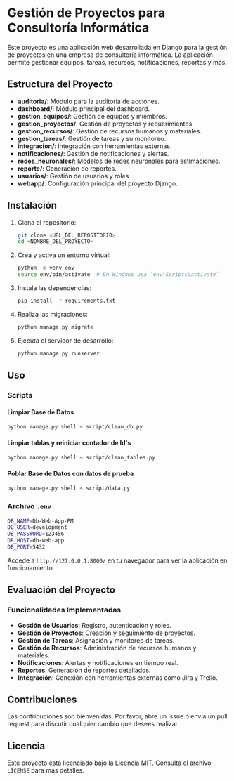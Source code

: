# Gestión de Proyectos para Consultoría Informática

Este proyecto es una aplicación web desarrollada en Django para la gestión de proyectos en una empresa de consultoría informática. La aplicación permite gestionar equipos, tareas, recursos, notificaciones, reportes y más.

## Estructura del Proyecto

- **auditoria/**: Módulo para la auditoría de acciones.
- **dashboard/**: Módulo principal del dashboard.
- **gestion_equipos/**: Gestión de equipos y miembros.
- **gestion_proyectos/**: Gestión de proyectos y requerimientos.
- **gestion_recursos/**: Gestión de recursos humanos y materiales.
- **gestion_tareas/**: Gestión de tareas y su monitoreo.
- **integracion/**: Integración con herramientas externas.
- **notificaciones/**: Gestión de notificaciones y alertas.
- **redes_neuronales/**: Modelos de redes neuronales para estimaciones.
- **reporte/**: Generación de reportes.
- **usuarios/**: Gestión de usuarios y roles.
- **webapp/**: Configuración principal del proyecto Django.

## Instalación

1. Clona el repositorio:

    ```sh
    git clone <URL_DEL_REPOSITORIO>
    cd <NOMBRE_DEL_PROYECTO>
    ```

2. Crea y activa un entorno virtual:

    ```sh
    python -m venv env
    source env/bin/activate  # En Windows usa `env\Scripts\activate`
    ```

3. Instala las dependencias:

    ```sh
    pip install -r requirements.txt
    ```

4. Realiza las migraciones:

    ```sh
    python manage.py migrate
    ```

5. Ejecuta el servidor de desarrollo:

    ```sh
    python manage.py runserver
    ```

## Uso

### Scripts

#### Limpiar Base de Datos

``` sh
python manage.py shell < script/clean_db.py     
```

#### Limpiar tablas y reiniciar contador de Id's

``` sh
python manage.py shell < script/clean_tables.py   
```

#### Poblar Base de Datos con datos de prueba

``` sh
python manage.py shell < script/data.py  
```

### Archivo `.env`

```sh
DB_NAME=Db-Web-App-PM
DB_USER=development
DB_PASSWORD=123456
DB_HOST=db-web-app
DB_PORT=5432
```

Accede a `http://127.0.0.1:8000/` en tu navegador para ver la aplicación en funcionamiento.

## Evaluación del Proyecto

### Funcionalidades Implementadas

- **Gestión de Usuarios**: Registro, autenticación y roles.
- **Gestión de Proyectos**: Creación y seguimiento de proyectos.
- **Gestión de Tareas**: Asignación y monitoreo de tareas.
- **Gestión de Recursos**: Administración de recursos humanos y materiales.
- **Notificaciones**: Alertas y notificaciones en tiempo real.
- **Reportes**: Generación de reportes detallados.
- **Integración**: Conexión con herramientas externas como Jira y Trello.

## Contribuciones

Las contribuciones son bienvenidas. Por favor, abre un issue o envía un pull request para discutir cualquier cambio que desees realizar.

## Licencia

Este proyecto está licenciado bajo la Licencia MIT. Consulta el archivo `LICENSE` para más detalles.
